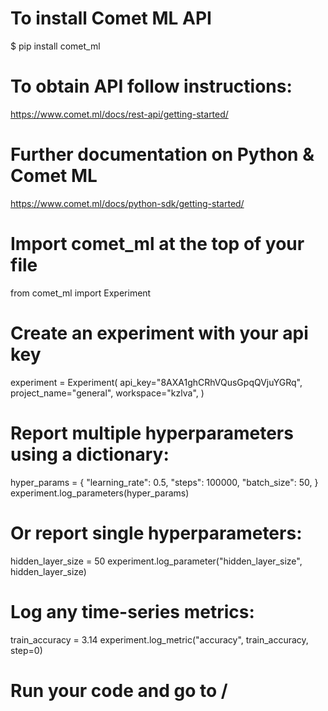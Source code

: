 # To install Comet ML API
$ pip install comet_ml

# To obtain API follow instructions:
https://www.comet.ml/docs/rest-api/getting-started/

# Further documentation on Python & Comet ML
https://www.comet.ml/docs/python-sdk/getting-started/

# Import comet_ml at the top of your file
from comet_ml import Experiment

# Create an experiment with your api key
experiment = Experiment(
    api_key="8AXA1ghCRhVQusGpqQVjuYGRq",
    project_name="general",
    workspace="kzlva",
)

# Report multiple hyperparameters using a dictionary:
hyper_params = {
    "learning_rate": 0.5,
    "steps": 100000,
    "batch_size": 50,
}
experiment.log_parameters(hyper_params)

# Or report single hyperparameters:
hidden_layer_size = 50
experiment.log_parameter("hidden_layer_size", hidden_layer_size)

# Log any time-series metrics:
train_accuracy = 3.14
experiment.log_metric("accuracy", train_accuracy, step=0)

# Run your code and go to /

